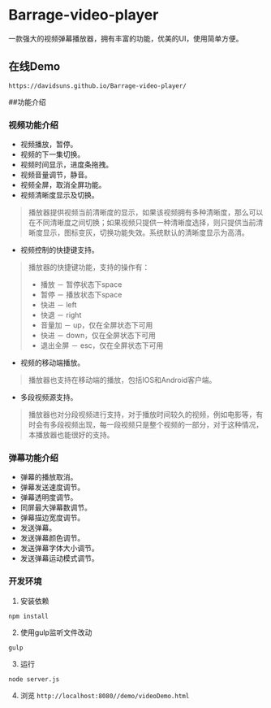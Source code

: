 # Barrage-video-player
一款强大的视频弹幕播放器，拥有丰富的功能，优美的UI，使用简单方便。

## 在线Demo
`https://davidsuns.github.io/Barrage-video-player/`

##功能介绍
### 视频功能介绍
* 视频播放，暂停。
* 视频的下一集切换。
* 视频时间显示，进度条拖拽。
* 视频音量调节，静音。
* 视频全屏，取消全屏功能。
* 视频清晰度显示及切换。

> 播放器提供视频当前清晰度的显示，如果该视频拥有多种清晰度，那么可以在不同清晰度之间切换；如果视频只提供一种清晰度选择，则只提供当前清晰度显示，图标变灰，切换功能失效。系统默认的清晰度显示为高清。

* 视频控制的快捷键支持。

> 播放器的快捷键功能，支持的操作有：
> * 播放 － 暂停状态下space
> * 暂停 － 播放状态下space
> * 快进 － left
> * 快退 － right
> * 音量加 － up，仅在全屏状态下可用
> * 快进 － down，仅在全屏状态下可用
> * 退出全屏 － esc，仅在全屏状态下可用

* 视频的移动端播放。

>播放器也支持在移动端的播放，包括IOS和Android客户端。

* 多段视频源支持。

>播放器也对分段视频进行支持，对于播放时间较久的视频，例如电影等，有时会有多段视频出现，每一段视频只是整个视频的一部分，对于这种情况，本播放器也能很好的支持。

### 弹幕功能介绍
* 弹幕的播放取消。
* 弹幕发送速度调节。
* 弹幕透明度调节。
* 同屏最大弹幕数调节。
* 弹幕描边宽度调节。
* 发送弹幕。
* 发送弹幕颜色调节。
* 发送弹幕字体大小调节。
* 发送弹幕运动模式调节。

### 开发环境

1. 安装依赖
```shell
npm install
```

2. 使用gulp监听文件改动
```shell
gulp
```

3. 运行
```shell
node server.js
```

4. 浏览 `http://localhost:8080//demo/videoDemo.html`
